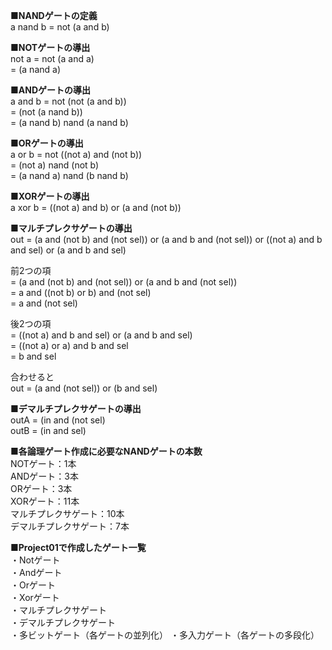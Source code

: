 **■NANDゲートの定義**  
a nand b = not (a and b)  
  
**■NOTゲートの導出**  
not a = not (a and a)  
      = (a nand a)  
  
**■ANDゲートの導出**  
a and b =  not (not (a and b))  
        = (not (a nand b))  
        = (a nand b) nand (a nand b)  
  
**■ORゲートの導出**  
a or b = not ((not a) and (not b))  
       = (not a) nand (not b)  
       = (a nand a) nand (b nand b)  
  
**■XORゲートの導出**  
a xor b = ((not a) and b) or (a and (not b))  
  
**■マルチプレクサゲートの導出**  
out = (a and (not b) and (not sel)) or (a and b and (not sel)) or ((not a) and b and sel) or (a and b and sel)  
  
前2つの項  
= (a and (not b) and (not sel)) or (a and b and (not sel))  
= a and ((not b) or b) and (not sel)  
= a and (not sel)  
  
後2つの項  
= ((not a) and b and sel) or (a and b and sel)  
= ((not a) or a) and b and sel  
= b and sel  
  
合わせると  
out = (a and (not sel)) or (b and sel)  
  
**■デマルチプレクサゲートの導出**  
outA = (in and (not sel)  
outB = (in and sel)  
  
**■各論理ゲート作成に必要なNANDゲートの本数**  
NOTゲート：1本  
ANDゲート：3本  
ORゲート：3本  
XORゲート：11本  
マルチプレクサゲート：10本  
デマルチプレクサゲート：7本
  
**■Project01で作成したゲート一覧**  
・Notゲート  
・Andゲート  
・Orゲート  
・Xorゲート  
・マルチプレクサゲート  
・デマルチプレクサゲート  
・多ビットゲート（各ゲートの並列化）
・多入力ゲート（各ゲートの多段化）  
